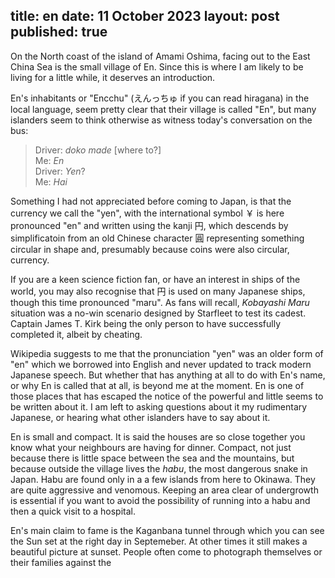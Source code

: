 title: en
date: 11 October 2023
layout: post
published: true
---
On the North coast of the island of Amami Oshima, facing out to the East China Sea is the small village of En. Since this is where I am likely to be living for a little while, it deserves an introduction.

En's inhabitants or "Encchu" (えんっちゅ if you can read hiragana) in the local language, seem pretty clear that their village is called "En", but many islanders seem to think otherwise as witness today's conversation on the bus:

> Driver: *doko made* \[where to?\]  
> Me: *En*  
> Driver: *Yen*?  
> Me: *Hai*  

Something I had not appreciated before coming to Japan, is that the currency we call the "yen", with the international symbol ￥ is here pronounced "en" and written using the kanji 円, which descends by simplificatoin from an old Chinese character 圓 representing something circular in shape and, presumably because coins were also circular, currency. 

If you are a keen science fiction fan, or have an interest in ships of the world, you may also recognise that 円 is used on many Japanese ships, though this time pronounced "maru". As fans will recall, *Kobayashi Maru* situation was a no-win scenario designed by Starfleet to test its cadest. Captain James T. Kirk being the only person to have successfully completed it, albeit by cheating.

Wikipedia suggests to me that the pronunciation "yen" was an older form of "en" which we borrowed into English and never updated to track modern Japanese speech. But whether that has anything at all to do with En's name, or why En is called that at all, is beyond me at the moment. En is one of those places that has escaped the notice of the powerful and little seems to be written about it. I am left to asking questions about it my rudimentary Japanese, or hearing what other islanders have to say about it.

En is small and compact. It is said the houses are so close together you know what your neighbours are having for dinner. Compact, not just because there is little space between the sea and the mountains, but because outside the village lives the *habu*, the most dangerous snake in Japan. Habu are found only in a a few islands from here to Okinawa. They are quite aggressive and venomous. Keeping an area clear of undergrowth is essential if you want to avoid the possibility of running into a habu and then a quick visit to a hospital.

En's main claim to fame is the Kaganbana tunnel through which you can see the Sun set at the right day in Septemeber. At other times it still makes a beautiful picture at sunset. People often come to photograph themselves or their families against the 
